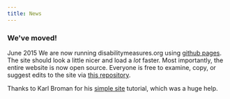 ```yaml
---
title: News
---
```


### We've moved!
June 2015
We are now running disabilitymeasures.org using [github pages](www.pages.github.com). The site should look a little nicer and load a *lot* faster.  Most importantly, the entire website is now open source. Everyone is free to examine, copy, or suggest edits to the site via [this repository](www.github.com/mjmaenner/disabilitymeasures.org/tree/gh-pages).

Thanks to Karl Broman for his [simple site](www.kbroman.org/simple_site) tutorial, which was a huge help.
